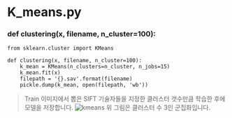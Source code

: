 # K_means.py
### def  clustering(x, filename, n_cluster=100):
```
from sklearn.cluster import KMeans

def clustering(x, filename, n_cluster=100):
	k_mean = KMeans(n_clusters=n_cluster, n_jobs=15)
	k_mean.fit(x)
	filepath = '{}.sav'.format(filename)
	pickle.dump(k_mean, open(filepath, 'wb'))
```
> Train 이미지에서 뽑은 SIFT 기술자들을 지정한 클러스터 갯수만큼 학습한 후에 모델을 저장합니다.
![kmeans](https://i.stack.imgur.com/s5FTx.png) 위 그림은 클러스터 수 3인 군집화입니다.

